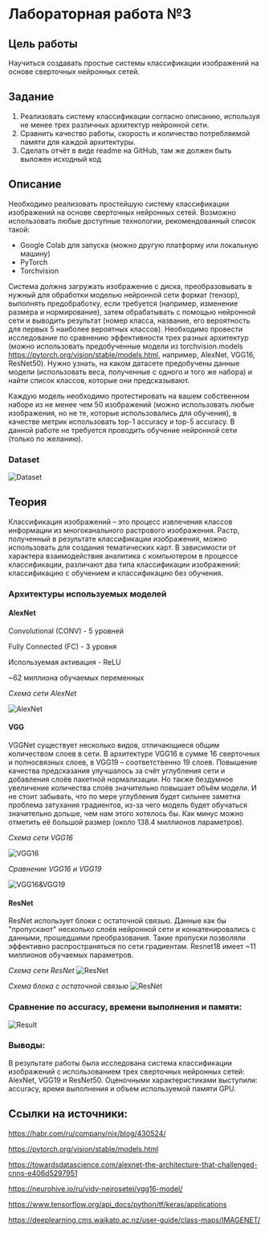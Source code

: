 # Лабораторная работа №3

## Цель работы
Научиться создавать простые системы классификации изображений на основе сверточных нейронных сетей.

## Задание
  1. Реализовать систему классификации согласно описанию, используя не менее трех различных архитектур нейронной сети.
  2. Сравнить качество работы, скорость и количество потребляемой памяти для каждой архитектуры.
  3. Сделать отчёт в виде readme на GitHub, там же должен быть выложен исходный код

## Описание
Необходимо реализовать простейшую систему классификации изображений на основе сверточных нейронных сетей. Возможно использовать любые доступные технологии, рекомендованный список такой:
  - Google Colab для запуска (можно другую платформу или локальную машину)
  - PyTorch
  - Torchvision

Система должна загружать изображение с диска, преобразовывать в нужный для обработки моделью нейронной сети формат (тензор), выполнять предобработку, если требуется (например, изменение размера и нормирование), затем обрабатывать с помощью нейронной сети и выводить результат (номер класса, название, его вероятность для первых 5 наиболее вероятных классов). Необходимо провести исследование по сравнению эффективности трех разных архитектур (можно использовать предобученные модели из torchvision.models https://pytorch.org/vision/stable/models.html, например, AlexNet, VGG16, ResNet50). Нужно узнать, на каком датасете предобучены данные модели (использовать веса, полученные с одного и того же набора) и найти список классов, которые они предсказывают. 

Каждую модель необходимо протестировать на вашем собственном наборе из не менее чем 50 изображений (можно использовать любые изображения, но не те, которые использовались для обучения), в качестве метрик использовать top-1 accuracy и top-5 accuracy. В данной работе не требуется проводить обучение нейронной сети (только по желанию).

### Dataset
![Dataset](data_preview.png)

## Теория
Классификация изображений – это процесс извлечения классов информации из многоканального растрового изображения. Растр, полученный в результате классификации изображения, можно использовать для создания тематических карт. В зависимости от характера взаимодействия аналитика с компьютером в процессе классификации, различают два типа классификации изображений: классификацию с обучением и классификацию без обучения.

### Архитектуры используемых моделей

#### AlexNet

Convolutional (CONV) - 5 уровней

Fully Connected (FC) - 3 уровня

Используемая активация - ReLU

~62 миллиона обучаемых переменных 

*Схема сети AlexNet*

![AlexNet](AlexNet_arc.png)


#### VGG

VGGNet существует несколько видов, отличающиеся общим количеством слоев в сети. В архитектуре VGG16 в сумме 16 сверточных и полносвязных слоев, в VGG19 – соответственно 19 слоев. Повышение качества предсказания улучшалось за счёт углубления сети и добавления слоёв пакетной нормализации. Но также бездумное увеличение количества слоёв значительно повышает объём модели. И не стоит забывать, что по мере углубления будет сильнее заметна проблема затухания градиентов, из-за чего модель будет обучаться значительно дольше, чем нам этого хотелось бы. 
Как минус можно отметить её большой размер (около 138.4 миллионов параметров).

*Схема сети VGG16*

![VGG16](vgg16_arc.png)

*Сравнение VGG16 и VGG19*

![VGG16&VGG19](vgg_describe_1.png)


#### ResNet

ResNet использует блоки с остаточной связью. Данные как бы "пропускают" несколько слоёв нейронной сети и конкатенировались с данными, прошедшими преобразования. Такие пропуски позволяли эффективно распространяться по сети градиентам.
Resnet18 имеет ~11 миллионов обучаемых параметров.


*Схема сети ResNet*
![ResNet](ResNet50_arc.png)

*Схема блока с остаточной связью*
![ResNet](Residual_block_sh.png)


### Сравнение по accuracy, времени выполнения и памяти:

![Result](rusult.png)

### Выводы:
В результате работы была исследована система классификации изображений с использованием трех сверточных нейронных сетей: AlexNet, VGG19 и ResNet50. Оценочными характеристиками выступили: accuracy, время выполнения и объем используемой памяти GPU.


## Ссылки на источники: 

https://habr.com/ru/company/nix/blog/430524/

https://pytorch.org/vision/stable/models.html

https://towardsdatascience.com/alexnet-the-architecture-that-challenged-cnns-e406d5297951

https://neurohive.io/ru/vidy-nejrosetej/vgg16-model/

https://www.tensorflow.org/api_docs/python/tf/keras/applications

https://deeplearning.cms.waikato.ac.nz/user-guide/class-maps/IMAGENET/
